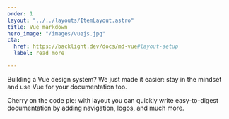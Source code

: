 ```yaml
---
order: 1
layout: "../../layouts/ItemLayout.astro"
title: Vue markdown
hero_image: "/images/vuejs.jpg"
cta:
  href: https://backlight.dev/docs/md-vue#layout-setup
  label: read more

---
```

Building a Vue design system? We just made it easier: stay in the mindset and use Vue for your documentation too.

Cherry on the code pie: with layout you can quickly write easy-to-digest documentation by adding navigation, logos, and much more.